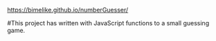 https://bimelike.github.io/numberGuesser/

#This project has written with JavaScript functions to a small guessing game.